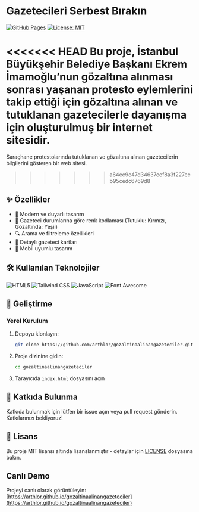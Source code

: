 # Gazetecileri Serbest Bırakın

[![GitHub Pages](https://img.shields.io/badge/GitHub%20Pages-Live-brightgreen)](https://arthlor.github.io/gozaltinaalinangazeteciler)
[![License: MIT](https://img.shields.io/badge/License-MIT-blue.svg)](https://opensource.org/licenses/MIT)

<<<<<<< HEAD
Bu proje, İstanbul Büyükşehir Belediye Başkanı Ekrem İmamoğlu’nun gözaltına alınması sonrası yaşanan protesto eylemlerini takip ettiği için gözaltına alınan ve tutuklanan gazetecilerle dayanışma için oluşturulmuş bir internet sitesidir.
=======
Saraçhane protestolarında tutuklanan ve gözaltına alınan gazetecilerin bilgilerini gösteren bir web sitesi.
>>>>>>> a64ec9c47d34637cef8a3f227ecb95cedc6769d8

## ✨ Özellikler

- 🎨 Modern ve duyarlı tasarım
- 🚨 Gazeteci durumlarına göre renk kodlaması (Tutuklu: Kırmızı, Gözaltında: Yeşil)
- 🔍 Arama ve filtreleme özellikleri
- 📇 Detaylı gazeteci kartları
- 📱 Mobil uyumlu tasarım

## 🛠️ Kullanılan Teknolojiler

![HTML5](https://img.shields.io/badge/HTML5-E34F26?style=flat&logo=html5&logoColor=white)
![Tailwind CSS](https://img.shields.io/badge/Tailwind_CSS-38B2AC?style=flat&logo=tailwind-css&logoColor=white)
![JavaScript](https://img.shields.io/badge/JavaScript-F7DF1E?style=flat&logo=javascript&logoColor=black)
![Font Awesome](https://img.shields.io/badge/Font_Awesome-339AF0?style=flat&logo=font-awesome&logoColor=white)

## 🚀 Geliştirme

### Yerel Kurulum

1. Depoyu klonlayın:
   ```bash
   git clone https://github.com/arthlor/gozaltinaalinangazeteciler.git
   ```
2. Proje dizinine gidin:
   ```bash
   cd gozaltinaalinangazeteciler
   ```
3. Tarayıcıda `index.html` dosyasını açın

## 🤝 Katkıda Bulunma

Katkıda bulunmak için lütfen bir issue açın veya pull request gönderin. Katkılarınızı bekliyoruz!

## 📄 Lisans

Bu proje MIT lisansı altında lisanslanmıştır - detaylar için [LICENSE](LICENSE) dosyasına bakın.

## Canlı Demo

Projeyi canlı olarak görüntüleyin: [https://arthlor.github.io/gozaltinaalinangazeteciler](https://arthlor.github.io/gozaltinaalinangazeteciler)
